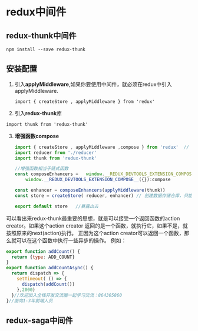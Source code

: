 # redux中间件

## redux-thunk中间件



```
npm install --save redux-thunk
```

## 安装配置

1. 引入**applyMiddleware**,如果你要使用中间件，就必须在redux中引入applyMiddleware.

   ```
   import { createStore , applyMiddleware } from 'redux'
   ```

2.  引入**redux-thunk**库

   ```
   import thunk from 'redux-thunk'
   ```

3. **增强函数compose**

   ```jsx
   import { createStore , applyMiddleware ,compose } from 'redux'  //  引入createStore方法
   import reducer from './reducer'    
   import thunk from 'redux-thunk'
   
   //增强函数相当于链式函数
   const composeEnhancers =   window.__REDUX_DEVTOOLS_EXTENSION_COMPOSE__ ?
   ​    window.__REDUX_DEVTOOLS_EXTENSION_COMPOSE__({}):compose
   
   const enhancer = composeEnhancers(applyMiddleware(thunk))
   const store = createStore( reducer, enhancer) // 创建数据存储仓库，只能传两个参数
   
   export default store   //暴露出去
   ```



可以看出来redux-thunk最重要的思想，就是可以接受一个返回函数的action creator。如果这个action creator 返回的是一个函数，就执行它，如果不是，就按照原来的next(action)执行。
 正因为这个action creator可以返回一个函数，那么就可以在这个函数中执行一些异步的操作。
 例如：

```jsx
export function addCount() {
  return {type: ADD_COUNT}
} 
export function addCountAsync() {
  return dispatch => {
    setTimeout( () => {
      dispatch(addCount())
    },2000)
  }//欢迎加入全栈开发交流圈一起学习交流：864305860
}//面向1-3年前端人员
```

## redux-saga中间件

